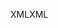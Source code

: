 <span data-ttu-id="09535-101">XML</span><span class="sxs-lookup"><span data-stu-id="09535-101">XML</span></span>